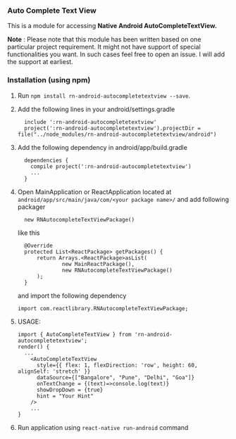 ### Auto Complete Text View

This is a module for accessing **Native Android AutoCompleteTextView.**

**Note** : Please note that this module has been written based on one particular project requirement. It might not have support of special functionalities you want. In such cases feel free to open an issue. I will add the support at earliest.

### Installation (using npm)
1. Run `npm install rn-android-autocompletetextview --save`.
2. Add the following lines in your android/settings.gradle
    ```
      include ':rn-android-autocompletetextview'
      project(':rn-android-autocompletetextview').projectDir = file("../node_modules/rn-android-autocompletetextview/android")
    ```
3. Add the following dependency in android/app/build.gradle
    ```
      dependencies {
        compile project(':rn-android-autocompletetextview')
        ...
      }
    ```
4. Open MainApplication or ReactApplication located at `android/app/src/main/java/com/<your package name>/` and add following packager
    ```
      new RNAutocompleteTextViewPackage()
    ```


    like this

    ```
      @Override
      protected List<ReactPackage> getPackages() {
          return Arrays.<ReactPackage>asList(
                  new MainReactPackage(),
                  new RNAutocompleteTextViewPackage()
          );
      }
    ```
    and import the following dependency

    ```
    import com.reactlibrary.RNAutocompleteTextViewPackage;
    ```
5. USAGE:
    ```
    import { AutoCompleteTextView } from 'rn-android-autocompletetextview';
    render() {
      ...
        <AutoCompleteTextView
          style={{ flex: 1, flexDirection: 'row', height: 60, alignSelf: 'stretch' }}
          dataSource={["Bangalore", "Pune", "Delhi", "Goa"]}
          onTextChange = {(text)=>console.log(text)}
          showDropDown = {true}
          hint = "Your Hint"
        />
        ...
    }
    ```
6. Run application using `react-native run-android` command
